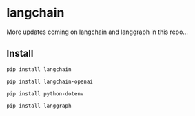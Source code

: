 # langchain
More updates coming on langchain and langgraph in this repo...

## Install

```
pip install langchain
```

```
pip install langchain-openai
```

```
pip install python-dotenv
```


```
pip install langgraph
```
